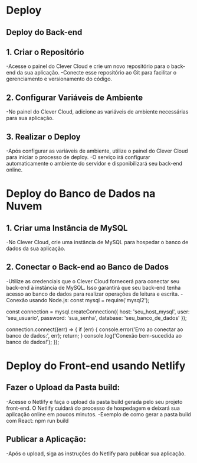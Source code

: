 # Deploy

## Deploy do Back-end

## 1. Criar o Repositório
-Acesse o painel do Clever Cloud e crie um novo repositório para o back-end da sua aplicação.
-Conecte esse repositório ao Git para facilitar o gerenciamento e versionamento do código.
## 2. Configurar Variáveis de Ambiente
-No painel do Clever Cloud, adicione as variáveis de ambiente necessárias para sua aplicação.
## 3. Realizar o Deploy
-Após configurar as variáveis de ambiente, utilize o painel do Clever Cloud para iniciar o processo de deploy. 
-O serviço irá configurar automaticamente o ambiente do servidor e disponibilizará seu back-end online.

# Deploy do Banco de Dados na Nuvem
## 1. Criar uma Instância de MySQL
-No Clever Cloud, crie uma instância de MySQL para hospedar o banco de dados da sua aplicação.

## 2. Conectar o Back-end ao Banco de Dados
-Utilize as credenciais que o Clever Cloud fornecerá para conectar seu back-end à instância de MySQL. Isso garantirá que seu back-end tenha acesso ao banco de dados para realizar operações de leitura e escrita. 
-Conexão usando Node.js:
const mysql = require('mysql2');

const connection = mysql.createConnection({
  host: 'seu_host_mysql',
  user: 'seu_usuario',
  password: 'sua_senha',
  database: 'seu_banco_de_dados'
});

connection.connect((err) => {
  if (err) {
    console.error('Erro ao conectar ao banco de dados:', err);
    return;
  }
  console.log('Conexão bem-sucedida ao banco de dados!');
});

# Deploy do Front-end usando Netlify
## Fazer o Upload da Pasta build:
-Acesse o Netlify e faça o upload da pasta build gerada pelo seu projeto front-end. O Netlify cuidará do processo de hospedagem e deixará sua aplicação online em poucos minutos.
-Exemplo de como gerar a pasta build com React: npm run build

## Publicar a Aplicação:
-Após o upload, siga as instruções do Netlify para publicar sua aplicação.
